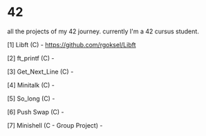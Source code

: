 # 42
all the projects of my 42 journey. currently I'm a 42 cursus student. 

[1] Libft (C) - https://github.com/rgoksel/Libft

[2] ft_printf (C) - 

[3] Get_Next_Line (C) - 

[4] Minitalk (C) - 

[5] So_long (C) - 

[6] Push Swap (C) - 

[7] Minishell (C - Group Project) -
